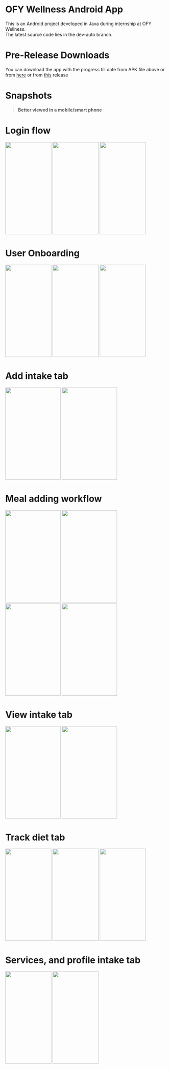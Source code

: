 # OFY Wellness Android App
This is an Android project developed in Java during internship at OFY Wellness.  
The latest source code lies in the dev-auto branch.  
# Pre-Release Downloads
You can download the app with the progress till date from APK file above
or from [here](https://github.com/PrathameshBhagat/OFY-Wellness/releases/download/v0.5.0/OFYWellness.apk)
or from [this](https://github.com/PrathameshBhagat/OFY-Wellness/releases/tag/v0.5.0) release  
# Snapshots
  
> **Better viewed in a mobile/smart phone**

# Login flow 
<img src="https://github.com/PrathameshBhagat/OFY-Wellness/assets/90595097/ad637e53-9e86-4982-8816-9fab8499abba" style="height:30vw;width:15vw">
<img src="https://github.com/PrathameshBhagat/OFY-Wellness/assets/90595097/444393be-2859-46c4-8a77-b47f7e70f293" style="height:30vw;width:15vw"> <img src="https://github.com/PrathameshBhagat/OFY-Wellness/assets/90595097/1fe57aab-bc18-4799-8ae6-e2147c3b6194" style="height:30vw;width:15vw"> 

# User Onboarding
<img src="https://github.com/PrathameshBhagat/OFY-Wellness/assets/90595097/dd3669c5-4ec8-499f-8a4d-2a27ae2ab6ed" style="height:30vw;width:15vw">
<img src="https://github.com/PrathameshBhagat/OFY-Wellness/assets/90595097/59e52ff9-eab3-4f09-9866-f9a5d8acee9b" style="height:30vw;width:15vw">
<img src="https://github.com/PrathameshBhagat/OFY-Wellness/assets/90595097/7b129859-2bff-4502-92b1-fc4c94622f78" style="height:30vw;width:15vw">

# Add intake tab
<img src="https://github.com/PrathameshBhagat/OFY-Wellness/assets/90595097/f828c2e7-c2d7-4078-aeed-7eba72f2224b" style="height:30vw;width:18vw">
<img src="https://github.com/PrathameshBhagat/OFY-Wellness/assets/90595097/04ecab39-7d65-449e-9a26-e600414535e6" style="height:30vw;width:18vw">

# Meal adding workflow
<img src="https://github.com/PrathameshBhagat/OFY-Wellness/assets/90595097/223b0cf9-562e-48ba-80c3-695fa3f03031" style="height:30vw;width:18vw">
<img src="https://github.com/PrathameshBhagat/OFY-Wellness/assets/90595097/0f101c76-b602-4b16-b8da-b8b7400060f2" style="height:30vw;width:18vw">
<br/>
<img src="https://github.com/PrathameshBhagat/OFY-Wellness/assets/90595097/de091d08-8123-41c9-a278-b8091558ebf1" style="height:30vw;width:18vw">
<img src="https://github.com/PrathameshBhagat/OFY-Wellness/assets/90595097/6da3b553-801b-4309-900d-160a065fafe7" style="height:30vw;width:18vw">

# View intake tab
<img src="https://github.com/PrathameshBhagat/OFY-Wellness/assets/90595097/f03fe9a2-1a4e-48cf-a152-5c4b41306bb7" style="height:30vw;width:18vw">
<img src="https://github.com/PrathameshBhagat/OFY-Wellness/assets/90595097/c97387ec-6195-44d9-a6b5-c80cfe6496b2" style="height:30vw;width:18vw">

# Track diet tab 
<img src="https://github.com/PrathameshBhagat/OFY-Wellness/assets/90595097/db85c0d7-cbfa-4380-807c-2f4d7f6b99c7" style="height:30vw;width:15vw">
<img src="https://github.com/PrathameshBhagat/OFY-Wellness/assets/90595097/4ff5f01f-96ad-4c57-8e92-5f413a13ec1d" style="height:30vw;width:15vw">
<img src="https://github.com/PrathameshBhagat/OFY-Wellness/assets/90595097/77e69c18-32f0-4913-9ea0-0936d2744d54" style="height:30vw;width:15vw">

# Services, and profile intake tab 
<img src="https://github.com/PrathameshBhagat/OFY-Wellness/assets/90595097/fec3864e-6c56-424d-a172-aeeda130b5ca" style="height:30vw;width:15vw">
<img src="https://github.com/PrathameshBhagat/OFY-Wellness/assets/90595097/3a39b2c0-773d-4a98-b4dd-ddaed1e606f5" style="height:30vw;width:15vw">


